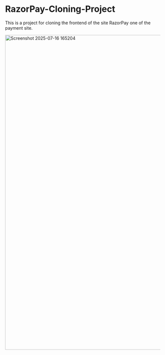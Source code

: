 # RazorPay-Cloning-Project
This is a project for cloning the frontend of the site RazorPay one of the payment site.

<img width="1920" height="1020" alt="Screenshot 2025-07-16 165204" src="https://github.com/user-attachments/assets/571b5fc6-8cd0-4d3a-93d1-776c710d4719" />
